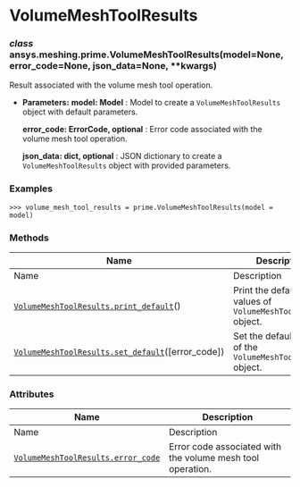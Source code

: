 # VolumeMeshToolResults

<a id="ansys.meshing.prime.VolumeMeshToolResults"></a>

### *class* ansys.meshing.prime.VolumeMeshToolResults(model=None, error_code=None, json_data=None, \*\*kwargs)

Result associated with the volume mesh tool operation.

* **Parameters:**
  **model: Model**
  : Model to create a `VolumeMeshToolResults` object with default parameters.

  **error_code: ErrorCode, optional**
  : Error code associated with the volume mesh tool operation.

  **json_data: dict, optional**
  : JSON dictionary to create a `VolumeMeshToolResults` object with provided parameters.

### Examples

```pycon
>>> volume_mesh_tool_results = prime.VolumeMeshToolResults(model = model)
```

<!-- !! processed by numpydoc !! -->

### Methods

| Name | Description |
|---------------------------------------------------------------------------------------------------------------------------------------------------------------------|---------------------------------------------------------------|
| Name | Description |
| [`VolumeMeshToolResults.print_default`](ansys.meshing.prime.VolumeMeshToolResults.print_default.md#ansys.meshing.prime.VolumeMeshToolResults.print_default)()       | Print the default values of `VolumeMeshToolResults` object.   |
| [`VolumeMeshToolResults.set_default`](ansys.meshing.prime.VolumeMeshToolResults.set_default.md#ansys.meshing.prime.VolumeMeshToolResults.set_default)([error_code]) | Set the default values of the `VolumeMeshToolResults` object. |

### Attributes

| Name | Description |
|------------------------------------------------------------------------------------------------------------------------------------------------------|--------------------------------------------------------------|
| Name | Description |
| [`VolumeMeshToolResults.error_code`](ansys.meshing.prime.VolumeMeshToolResults.error_code.md#ansys.meshing.prime.VolumeMeshToolResults.error_code)   | Error code associated with the volume mesh tool operation.   |
<!-- vale on -->